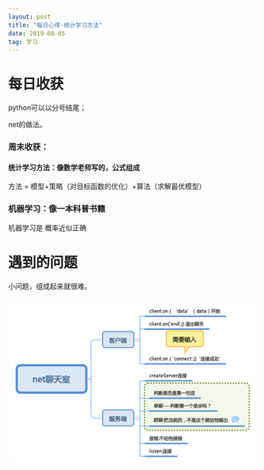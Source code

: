 ```yaml
---
layout: post
title: "每日心得-统计学习方法"
date: 2019-08-05
tag: 学习
---
```






# 每日收获

python可以以分号结尾；

net的做法。



### 周末收获：

#### 统计学习方法：像数学老师写的，公式组成

方法 = 模型+策略（对目标函数的优化）+算法（求解最优模型）

### 机器学习：像一本科普书籍

机器学习是 概率近似正确





# 遇到的问题

小问题，组成起来就很难。

![net聊天室](./images/net聊天室.png)

